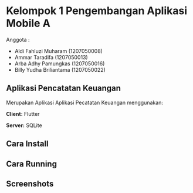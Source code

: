 # Kelompok 1 Pengembangan Aplikasi Mobile A


Anggota :





- Aldi Fahluzi Muharam    (1207050008)
- Ammar Taradifa          (1207050013)
- Arba Adhy Pamungkas     (1207050016)
- Billy Yudha Briliantama	(1207050022)


## Aplikasi Pencatatan Keuangan

Merupakan Aplikasi Aplikasi Pecatatan Keuangan menggunakan:

**Client:** Flutter

**Server:** SQLite

## Cara Install


## Cara Running


## Screenshots
